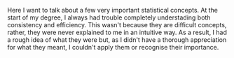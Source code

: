 Here I want to talk about a few very important statistical concepts. At the start of my degree, I always had trouble completely understading both consistency and efficiency. This wasn't because they are  difficult concepts, rather, they were never explained to me in an intuitive way. As a result, I had a rough idea of what they were but, as I didn't have a thorough appreciation for what they meant, I couldn't apply them or recognise their importance. 
